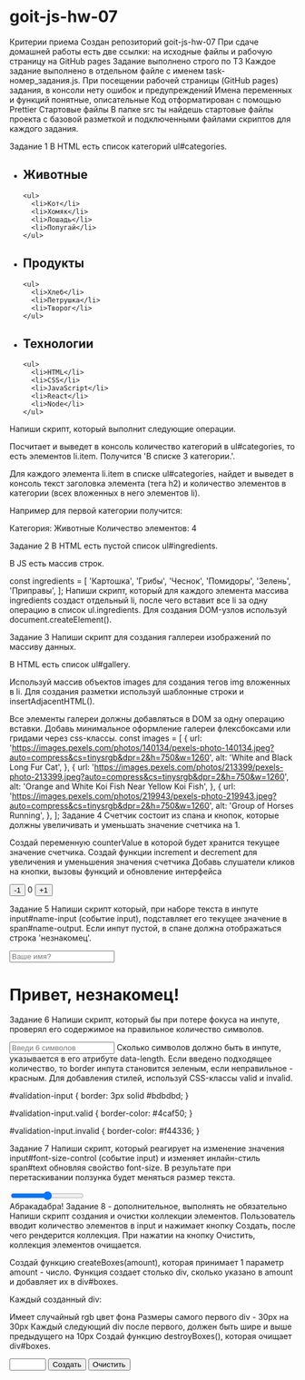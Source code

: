 # goit-js-hw-07

Критерии приема Создан репозиторий goit-js-hw-07 При сдаче домашней работы есть
две ссылки: на исходные файлы и рабочую страницу на GitHub pages Задание
выполнено строго по ТЗ Каждое задание выполнено в отдельном файле с именем
task-номер_задания.js. При посещении рабочей страницы (GitHub pages) задания, в
консоли нету ошибок и предупреждений Имена переменных и функций понятные,
описательные Код отформатирован с помощью Prettier Стартовые файлы В папке src
ты найдешь стартовые файлы проекта с базовой разметкой и подключенными файлами
скриптов для каждого задания.

Задание 1 В HTML есть список категорий ul#categories.

<ul id="categories">
  <li class="item">
    <h2>Животные</h2>

    <ul>
      <li>Кот</li>
      <li>Хомяк</li>
      <li>Лошадь</li>
      <li>Попугай</li>
    </ul>

  </li>
  <li class="item">
    <h2>Продукты</h2>

    <ul>
      <li>Хлеб</li>
      <li>Петрушка</li>
      <li>Творог</li>
    </ul>

  </li>
  <li class="item">
    <h2>Технологии</h2>

    <ul>
      <li>HTML</li>
      <li>CSS</li>
      <li>JavaScript</li>
      <li>React</li>
      <li>Node</li>
    </ul>

  </li>
</ul>
Напиши скрипт, который выполнит следующие операции.

Посчитает и выведет в консоль количество категорий в ul#categories, то есть
элементов li.item. Получится 'В списке 3 категории.'.

Для каждого элемента li.item в списке ul#categories, найдет и выведет в консоль
текст заголовка элемента (тега h2) и количество элементов в категории (всех
вложенных в него элементов li).

Например для первой категории получится:

Категория: Животные Количество элементов: 4

Задание 2 В HTML есть пустой список ul#ingredients.

<ul id="ingredients"></ul>
В JS есть массив строк.

const ingredients = [ 'Картошка', 'Грибы', 'Чеснок', 'Помидоры', 'Зелень',
'Приправы', ]; Напиши скрипт, который для каждого элемента массива ingredients
создаст отдельный li, после чего вставит все li за одну операцию в список
ul.ingredients. Для создания DOM-узлов используй document.createElement().

Задание 3 Напиши скрипт для создания галлереи изображений по массиву данных.

В HTML есть список ul#gallery.

<ul id="gallery"></ul>
Используй массив объектов images для создания тегов img вложенных в li. Для создания разметки используй шаблонные строки и insertAdjacentHTML().

Все элементы галереи должны добавляться в DOM за одну операцию вставки. Добавь
минимальное оформление галереи флексбоксами или гридами через css-классы. const
images = [ { url:
'https://images.pexels.com/photos/140134/pexels-photo-140134.jpeg?auto=compress&cs=tinysrgb&dpr=2&h=750&w=1260',
alt: 'White and Black Long Fur Cat', }, { url:
'https://images.pexels.com/photos/213399/pexels-photo-213399.jpeg?auto=compress&cs=tinysrgb&dpr=2&h=750&w=1260',
alt: 'Orange and White Koi Fish Near Yellow Koi Fish', }, { url:
'https://images.pexels.com/photos/219943/pexels-photo-219943.jpeg?auto=compress&cs=tinysrgb&dpr=2&h=750&w=1260',
alt: 'Group of Horses Running', }, ]; Задание 4 Счетчик состоит из спана и
кнопок, которые должны увеличивать и уменьшать значение счетчика на 1.

Создай переменную counterValue в которой будет хранится текущее значение
счетчика. Создай функции increment и decrement для увеличения и уменьшения
значения счетчика Добавь слушатели кликов на кнопки, вызовы функций и обновление
интерфейса

<div id="counter">
  <button type="button" data-action="decrement">-1</button>
  <span id="value">0</span>
  <button type="button" data-action="increment">+1</button>
</div>

Задание 5 Напиши скрипт который, при наборе текста в инпуте input#name-input
(событие input), подставляет его текущее значение в span#name-output. Если инпут
пустой, в спане должна отображаться строка 'незнакомец'.

<input type="text" placeholder="Ваше имя?" id="name-input" />
<h1>Привет, <span id="name-output">незнакомец</span>!</h1>

Задание 6 Напиши скрипт, который бы при потере фокуса на инпуте, проверял его
содержимое на правильное количество символов.

<input
  type="text"
  id="validation-input"
  data-length="6"
  placeholder="Введи 6 символов"
/> Сколько символов должно быть в инпуте, указывается в его атрибуте
data-length. Если введено подходящее количество, то border инпута становится
зеленым, если неправильное - красным. Для добавления стилей, используй
CSS-классы valid и invalid.

#validation-input { border: 3px solid #bdbdbd; }

#validation-input.valid { border-color: #4caf50; }

#validation-input.invalid { border-color: #f44336; }

Задание 7 Напиши скрипт, который реагирует на изменение значения
input#font-size-control (событие input) и изменяет инлайн-стиль span#text
обновляя свойство font-size. В результате при перетаскивании ползунка будет
меняться размер текста.

<input id="font-size-control" type="range" />
<br />
<span id="text">Абракадабра!</span>
Задание 8 - дополнительное, выполнять не обязательно
Напиши скрипт создания и очистки коллекции элементов. Пользователь вводит количество элементов в input и нажимает кнопку Создать, после чего рендерится коллекция. При нажатии на кнопку Очистить, коллекция элементов очищается.

Создай функцию createBoxes(amount), которая принимает 1 параметр amount - число.
Функция создает столько div, сколько указано в amount и добавляет их в
div#boxes.

Каждый созданный div:

Имеет случайный rgb цвет фона Размеры самого первого div - 30px на 30px Каждый
следующий div после первого, должен быть шире и выше предыдущего на 10px Создай
функцию destroyBoxes(), которая очищает div#boxes.

<div id="controls">
  <input type="number" min="0" max="100" step="1" />
  <button type="button" data-action="render">Создать</button>
  <button type="button" data-action="destroy">Очистить</button>
</div>

<div id="boxes"></div>
